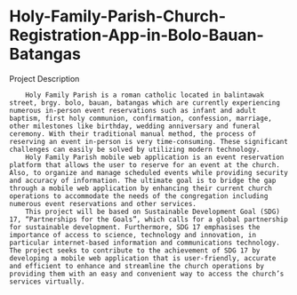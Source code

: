 # Holy-Family-Parish-Church-Registration-App-in-Bolo-Bauan-Batangas

Project Description

        Holy Family Parish is a roman catholic located in balintawak street, brgy. bolo, bauan, batangas which are currently experiencing numerous in-person event reservations such as infant and adult baptism, first holy communion, confirmation, confession, marriage, other milestones like birthday, wedding anniversary and funeral ceremony. With their traditional manual method, the process of reserving an event in-person is very time-consuming. These significant challenges can easily be solved by utilizing modern technology.
        Holy Family Parish mobile web application is an event reservation platform that allows the user to reserve for an event at the church. Also, to organize and manage scheduled events while providing security and accuracy of information. The ultimate goal is to bridge the gap through a mobile web application by enhancing their current church operations to accommodate the needs of the congregation including numerous event reservations and other services.
        This project will be based on Sustainable Development Goal (SDG) 17, “Partnerships for the Goals”, which calls for a global partnership for sustainable development. Furthermore, SDG 17 emphasises the importance of access to science, technology and innovation, in particular internet-based information and communications technology. The project seeks to contribute to the achievement of SDG 17 by developing a mobile web application that is user-friendly, accurate and efficient to enhance and streamline the church operations by providing them with an easy and convenient way to access the church’s services virtually.
